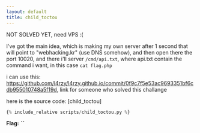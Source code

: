 ```yaml
---
layout: default
title: child_toctou
---
```


NOT SOLVED YET, need VPS :(

I've got the main idea, which is making my own server after 1 second that will point to "webhacking.kr" (use DNS somehow), and then open there the port 10020, and there i'll server `/cmd/api.txt`, where api.txt contain the command i want, in this case `cat flag.php`

i can use this: https://github.com/l4rzy/l4rzy.github.io/commit/0f9c7f5e53ac9693351bf6cdb955010748a5f19d, link for someone who solved this challange

here is the source code: [child_toctou]
```python
{% include_relative scripts/child_toctou.py %}
```




**Flag:** ***``*** 
